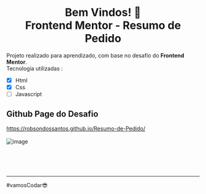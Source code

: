 <h1 align="center">Bem Vindos! 👋
<br>Frontend Mentor - Resumo de Pedido
</h1>

Projeto realizado para aprendizado, com base no desafio do <strong>Frontend Mentor</strong>.
<br>Tecnologia utilizadas :
- [x] Html
- [x] Css
- [ ] Javascript

## Github Page do Desafio ###
https://robsondossantos.github.io/Resumo-de-Pedido/
<br>
<br>
![image](https://user-images.githubusercontent.com/54293172/182372286-28e408c3-1c01-4248-aa32-36211bcd7555.png)
<br>
<br>
<br>
<br>
<br>
_____________
#vamosCodar😎
